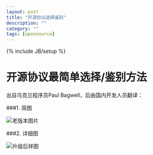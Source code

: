 ```yaml
---
layout: post
title: "开源协议选择鉴别"
description: ""
category: ""
tags: [opensource]
---
```

{% include JB/setup %}

开源协议最简单选择/鉴别方法
===

出自乌克兰程序员Paul Bagwell，后由国内开发人员翻译：

###1. 简图

![老版本图片](https://raw2.github.com/airk000/airk000.github.com/0ff5b12ef74503c6c67a852f25ddf5cd237b1dd0/images/opensource/license_1.jpg)

###2. 详细图

![升级后祥图](https://raw2.github.com/airk000/airk000.github.com/0ff5b12ef74503c6c67a852f25ddf5cd237b1dd0/images/opensource/license_2.png)
